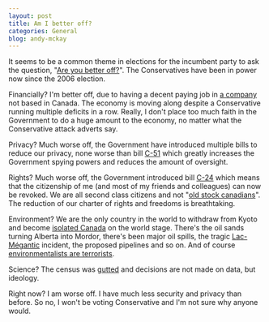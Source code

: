```yaml
---
layout: post
title: Am I better off?
categories: General
blog: andy-mckay
---
```


It seems to be a common theme in elections for the incumbent party to ask the question, "<a href="https://www.youtube.com/watch?v=8EvFQLhqWPQ">Are you better off?</a>". The Conservatives have been in power now since the 2006 election.

Financially? I'm better off, due to having a decent paying job in <a href="http://mozilla.org">a company</a> not based in Canada. The economy is moving along despite a Conservative running multiple deficits in a row. Really, I don't place too much faith in the Government to do a huge amount to the economy, no matter what the Conservative attack adverts say.

Privacy? Much worse off, the Government have introduced multiple bills to reduce our privacy, none worse than bill <a href="https://en.wikipedia.org/wiki/Anti-terrorism_Act,_2015">C-51</a> which greatly increases the Government spying powers and reduces the amount of oversight.

Rights? Much worse off, the Government introduced bill <a href="https://bccla.org/2015/06/its-official-second-class-citizenship-goes-into-effect/">C-24</a> which means that the citizenship of me (and most of my friends and colleagues) can now be revoked. We are all second class citizens and not "<a href="http://www.cbc.ca/news/politics/old-stock-canadians-stephen-harper-identity-politics-1.3234386">old stock canadians</a>". The reduction of our charter of rights and freedoms is breathtaking.

Environment? We are the only country in the world to withdraw from Kyoto and become <a href="http://www.theguardian.com/commentisfree/cif-green/2009/nov/30/canada-tar-sands-copenhagen-climate-deal">isolated Canada</a> on the world stage. There's the oil sands turning Alberta into Mordor, there's been major oil spills, the tragic <a href="https://en.wikipedia.org/wiki/Lac-M%C3%A9gantic_rail_disaster">Lac-Mégantic</a> incident, the proposed pipelines and so on. And of course <a href="http://www.theglobeandmail.com/news/politics/ottawas-new-anti-terrorism-strategy-lists-eco-extremists-as-threats/article533522/">environmentalists are terrorists</a>.

Science? The census was <a href="http://www.macleans.ca/news/canada/vanishing-canada-why-were-all-losers-in-ottawas-war-on-data/">gutted</a> and decisions are not made on data, but ideology.

Right now? I am worse off. I have much less security and privacy than before. So no, I won't be voting Conservative and I'm not sure why anyone would.
